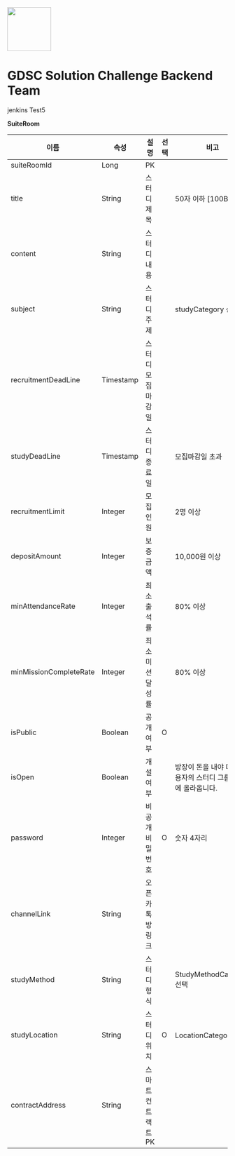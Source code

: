 <div float="left">
  <img src="https://github.com/GDSC-StreetReview/GDSC_Challenge_BE/assets/74559561/73eba101-7ed9-4249-b645-2d69fbd6edfc" width="100" height="100"/>
  <h1 float="right">GDSC Solution Challenge Backend Team</h1>
</div>

jenkins Test5


**SuiteRoom**

| 이름 | 속성 | 설명 | 선택 | 비고 |
| --- | --- | --- | --- | --- |
| suiteRoomId | Long | PK |  |  |
| title | String | 스터디 제목 |  | 50자 이하 [100Byte] |
| content | String | 스터디 내용 |  |  |
| subject | String | 스터디 주제 |  | studyCategory 선택 |
| recruitmentDeadLine | Timestamp | 스터디 모집마감일 |  |  |
| studyDeadLine | Timestamp | 스터디 종료일 |  | 모집마감일 초과 |
| recruitmentLimit | Integer | 모집 인원 |  | 2명 이상 |
| depositAmount | Integer | 보증 금액  |  | 10,000원 이상 |
| minAttendanceRate | Integer | 최소 출석률 |  | 80% 이상 |
| minMissionCompleteRate | Integer | 최소 미션 달성률 |  | 80% 이상 |
| isPublic | Boolean | 공개여부 | O |  |
| isOpen | Boolean | 개설여부 |  | 방장이 돈을 내야 다른 사용자의 스터디 그룹 목록에 올라옵니다. |
| password | Integer | 비공개 비밀번호 | O | 숫자 4자리 |
| channelLink | String | 오픈카톡방 링크 |  |  |
| studyMethod | String | 스터디 형식 |  | StudyMethodCategory 선택 |
| studyLocation | String | 스터디 위치 | O | LocationCategory 선택 |
| contractAddress | String | 스마트컨트랙트 PK |  |  |
